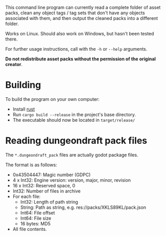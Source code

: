 This command line program can currently read a complete folder of asset packs, clean any object tags / tag sets that
don't have any objects associated with them, and then output the cleaned packs into a different folder.

Works on Linux. Should also work on Windows, but hasn't been tested there.

For further usage instructions, call with the `-h` or `--help` arguments.

__Do not redistribute asset packs without the permission of the original creator__.

# Building

To build the program on your own computer:
- Install [rust](https://www.rust-lang.org/)
- Run `cargo build --release` in the project's base directory.
- The executable should now be located in `target/release/`

# Reading dungeondraft pack files

The `*.dungeondraft_pack` files are actually godot package files.

The format is as follows:

- 0x43504447: Magic number (GDPC)
- 4 x Int32: Engine version: version, major, minor, revision
- 16 x Int32: Reserved space, 0
- Int32: Number of files in archive
- For each file:
  - Int32: Length of path string
  - String: Path as string, e.g. res://packs/XKLS89KL/pack.json
  - Int64: File offset
  - Int64: File size
  - 16 bytes: MD5
- All file contents.